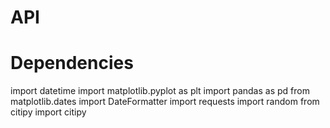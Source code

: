 # API
# Dependencies
import datetime
import matplotlib.pyplot as plt
import pandas as pd
from matplotlib.dates import DateFormatter
import requests
import random
from citipy import citipy
